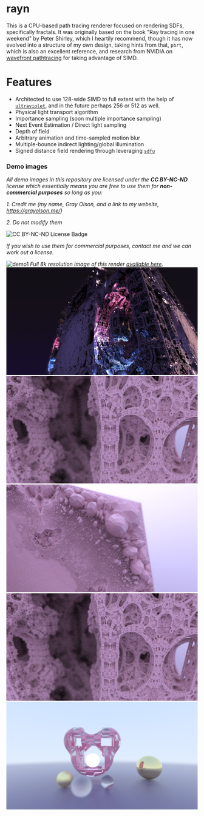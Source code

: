 # rayn

This is a CPU-based path tracing renderer focused on rendering SDFs, specifically fractals. It was originally based on the book "Ray tracing in one weekend" by Peter Shirley, which I heartily recommend, though it has now evolved into a structure of my own design, taking hints from that, `pbrt`, which is also an excellent reference, and research from NVIDIA on [wavefront pathtracing](https://research.nvidia.com/publication/megakernels-considered-harmful-wavefront-path-tracing-gpus) for taking advantage of SIMD.


# Features

* Architected to use 128-wide SIMD to full extent with the help of [`ultraviolet`](https://github.com/termhn/ultraviolet), and in the future perhaps 256 or 512 as well.
* Physical light transport algorithm
* Importance sampling (soon multiple importance sampling)
* Next Event Estimation / Direct light sampling
* Depth of field
* Arbitrary animation and time-sampled motion blur
* Multiple-bounce indirect lighting/global illumination
* Signed distance field rendering through leveraging [`sdfu`](https://github.com/termhn/sdfu/)

### Demo images

*All demo images in this repository are licensed under the **CC BY-NC-ND** license which essentially means you are free to use them for **non-commercial purposes** so long as you:*

*1. Credit me (my name, Gray Olson, and a link to my website, https://grayolson.me/)*

*2. Do not modify them*

![[CC BY-NC-ND License Badge](https://creativecommons.org/licenses/by-nc-nd/4.0/legalcode)](https://mirrors.creativecommons.org/presskit/buttons/88x31/svg/by-nc-nd.svg)

*If you wish to use them for commercial purposes, contact me and we can work out a license.*


![demo1](/render1.png?raw=true)
*Full 8k resolution image of this render [available here](https://live.staticflickr.com/65535/49550233828_4a967c0d7c_o_d.png).*
![demo2](/render2.png?raw=true)
![demo3](/render3.png?raw=true)
![demo4](/render4.png?raw=true)
![demo5](/render5.png?raw=true)
![demo6](/render6.png?raw=true)
